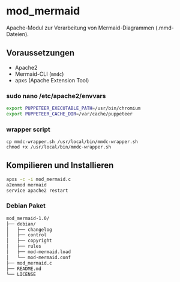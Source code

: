 # mod_mermaid

Apache-Modul zur Verarbeitung von Mermaid-Diagrammen (.mmd-Dateien).

## Voraussetzungen
- Apache2
- Mermaid-CLI (`mmdc`)
- apxs (Apache Extension Tool)



### sudo nano /etc/apache2/envvars
```sh
export PUPPETEER_EXECUTABLE_PATH=/usr/bin/chromium
export PUPPETEER_CACHE_DIR=/var/cache/puppeteer
```

### wrapper script 
```
cp mmdc-wrapper.sh /usr/local/bin/mmdc-wrapper.sh
chmod +x /usr/local/bin/mmdc-wrapper.sh
```

## Kompilieren und Installieren
```bash
apxs -c -i mod_mermaid.c
a2enmod mermaid
service apache2 restart
```

### Debian Paket
```txt
mod_mermaid-1.0/
├── debian/
│   ├── changelog
│   ├── control
│   ├── copyright
│   ├── rules
│   ├── mod-mermaid.load
│   └── mod-mermaid.conf
├── mod_mermaid.c
├── README.md
└── LICENSE
```